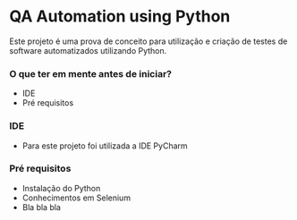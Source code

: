 # QA Automation using Python #

Este projeto é uma prova de conceito para utilização e criação de testes de software automatizados utilizando Python.

### O que ter em mente antes de iniciar? ###

* IDE
* Pré requisitos

### IDE ###

* Para este projeto foi utilizada a IDE PyCharm

### Pré requisitos ###

* Instalação do Python
* Conhecimentos em Selenium
* Bla bla bla
